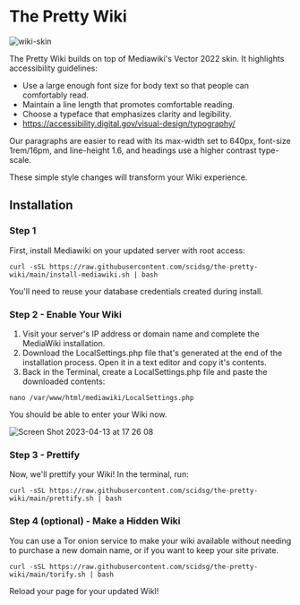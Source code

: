 # The Pretty Wiki

![wiki-skin](https://user-images.githubusercontent.com/28545431/232145691-aab88b85-d257-4d1a-92ee-d56301319dac.png)

The Pretty Wiki builds on top of Mediawiki's Vector 2022 skin. It highlights accessibility guidelines:

- Use a large enough font size for body text so that people can comfortably read. 
- Maintain a line length that promotes comfortable reading.
- Choose a typeface that emphasizes clarity and legibility.
- https://accessibility.digital.gov/visual-design/typography/

Our paragraphs are easier to read with its max-width set to 640px, font-size 1rem/16pm, and line-height 1.6, and headings use a higher contrast type-scale. 

These simple style changes will transform your Wiki experience.

## Installation

### Step 1
First, install Mediawiki on your updated server with root access:

```
curl -sSL https://raw.githubusercontent.com/scidsg/the-pretty-wiki/main/install-mediawiki.sh | bash
```

You'll need to reuse your database credentials created during install.

### Step 2 - Enable Your Wiki
 1. Visit your server's IP address or domain name and complete the MediaWiki installation. 
 2. Download the LocalSettings.php file that's generated at the end of the installation process. Open it in a text editor and copy it's contents.
 3. Back in the Terminal, create a LocalSettings.php file and paste the downloaded contents:
 
 ```
nano /var/www/html/mediawiki/LocalSettings.php 
 ```

You should be able to enter your Wiki now.

![Screen Shot 2023-04-13 at 17 26 08](https://user-images.githubusercontent.com/28545431/232121037-8e7c720b-7148-4692-afca-04f209370dfd.png)

### Step 3 - Prettify
Now, we'll prettify your Wiki! In the terminal, run:

```
curl -sSL https://raw.githubusercontent.com/scidsg/the-pretty-wiki/main/prettify.sh | bash
```

### Step 4 (optional) - Make a Hidden Wiki
You can use a Tor onion service to make your wiki available without needing to purchase a new domain name, or if you want to keep your site private.

```
curl -sSL https://raw.githubusercontent.com/scidsg/the-pretty-wiki/main/torify.sh | bash
```

Reload your page for your updated WikI!
